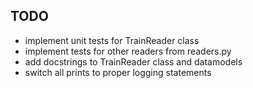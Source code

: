 ## TODO
- implement unit tests for TrainReader class
- implement tests for other readers from readers.py
- add docstrings to TrainReader class and datamodels
- switch all prints to proper logging statements